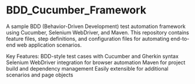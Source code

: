# BDD_Cucumber_Framework
A sample BDD (Behavior-Driven Development) test automation framework using Cucumber, Selenium WebDriver, and Maven.  This repository contains feature files, step definitions, and configuration files for automating end-to-end web application scenarios.

Key Features:
BDD-style test cases with Cucumber and Gherkin syntax
Selenium WebDriver integration for browser automation
Maven for project build and dependency management
Easily extensible for additional scenarios and page objects
